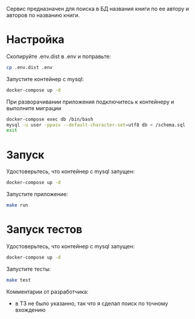 Сервис предназначен для поиска в БД названия книги по ее автору и авторов
по названию книги.

# Настройка

Скопируйте .env.dist в .env и поправьте:
```bash
cp .env.dist .env
```

Запустите контейнер с mysql:
```bash
docker-compose up -d
```

При разворачивании приложения подключитесь к контейнеру и выполните миграции
```bash
docker-compose exec db /bin/bash
mysql -u user -ppass --default-character-set=utf8 db < /schema.sql
exit
```

# Запуск 
Удостоверьтесь, что контейнер с mysql запущен:
```bash
docker-compose up -d
```
Запустите приложение:
```bash
make run
```

# Запуск тестов
Удостоверьтесь, что контейнер с mysql запущен:
```bash
docker-compose up -d
```
Запустите тесты:
```bash
make test
```

Комментарии от разработчика:
- в ТЗ не было указанно, так что я сделал поиск по точному вхождению 